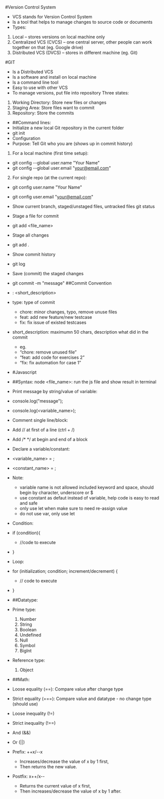 #Version Control System
- VCS stands for Version Control System
- Is a tool that helps to manage changes to source code or documents
- Types:
1. Local – stores versions on local machine only
2. Centralized VCS (CVCS) – one central server, other people can work together on that (eg. Google drive)
3. Distributed VCS (DVCS) – stores in different machine (eg. Git)

#GIT
- Is a Distributed VCS
- Is a software and install on local machine
- Is a command line tool
- Easy to use with other VCS
- To manage versions, put file into repository
Three states:
1. Working Directory:
    Store new files or changes
2. Staging Area:
    Store files want to commit
3. Repository:
    Store the commits
- ##Command lines:
- Initialize a new local Git repository in the current folder
- git init
- Configuration
- Purpose: Tell Git who you are (shows up in commit history)
1. For a local machine (first time setup):
- git config --global user.name "Your Name"
- git config --global user.email "your@email.com"
2. For single repo (at the current repo):
- git config user.name "Your Name"
- git config user.email "your@email.com"
- Show current branch, staged/unstaged files, untracked files
git status
- Stage a file for commit
- git add <file_name>
- Stage all changes
- git add .
- Show commit history
- git log
- Save (commit) the staged changes
- git commit -m "message"
##Commit Convention
- <type>: <short_description>
- type: type of commit
    - chore: minor changes, typo, remove unuse files
    - feat: add new feature/new testcase
    - fix: fix issue of existed testcases
- short_description: maximumn 50 chars, description what did in the commit
    - eg. 
    - “chore: remove unused file”
    - “feat: add code for exercises 2”
    - “fix: fix automation for case 1”

- #Javascript
- ##Syntax:
node <file_name>: run the js file and show result in terminal
- Print message by string/value of variable:
- console.log("message");
- console.log(<variable_name>);
- Comment single line/block:
- Add // at first of a line (ctrl + /)
- Add /* */ at begin and end of a block
- Declare a variable/constant:
- <keyword> <variable_name> = <value>;
- <const> <constant_name> = <value>;
- Note: 
    - variable name is not allowed included keyword and space, should begin by character, underscore or $
    - use constant as defaut instead of variable, help code is easy to read and safe
    - only use let when make sure to need re-assign value
    - do not use var, only use let
- Condition:
- if (condition){
    - //code to execute
- }
- Loop:
- for (initialization; condition; increment/decrement) {
    - // code to execute
- }
- ##Datatype:
- Prime type:
    1. Number
    2. String
    3. Boolean
    4. Undefined
    5. Null
    6. Symbol
    7. BigInt
- Reference type:
    1. Object
- ##Math:
- Loose equality (==): Compare value after change type
- Strict equality (===): Compare value and datatype - no change type (should use)
- Loose inequality (!=)
- Strict inequality (!==)
- And (&&)
- Or (||)
- Prefix: ++x/--x
    - Increases/decrease the value of x by 1 first,
    - Then returns the new value.
- Postfix: x++/x--
    - Returns the current value of x first,
    - Then increases/decrease the value of x by 1 after.


